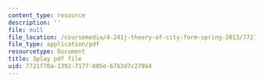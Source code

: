```yaml
---
content_type: resource
description: ''
file: null
file_location: /coursemedia/4-241j-theory-of-city-form-spring-2013/7721f70a13927177805e67b3d7c279b4_1KRy9nUmzfM.pdf
file_type: application/pdf
resourcetype: Document
title: 3play pdf file
uid: 7721f70a-1392-7177-805e-67b3d7c279b4
---
```

